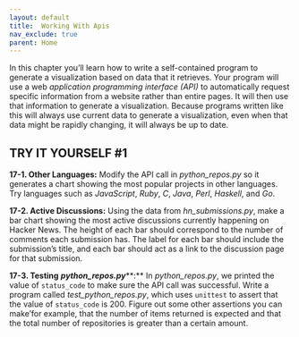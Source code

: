 ```yaml
---
layout: default
title:  Working With Apis
nav_exclude: true
parent: Home
---
```


In this chapter you’ll learn how to write a self-contained program to
generate a visualization based on data that it retrieves. Your program
will use a web *application programming interface (API)* to
automatically request specific information from a website rather than
entire pages. It will then use that information to generate a
visualization. Because programs written like this will always use
current data to generate a visualization, even when that data might be
rapidly changing, it will always be up to date.

## TRY IT YOURSELF #1

<span id="ch17exe1"></span>**17-1. Other Languages:** Modify the API
call in *python_repos.py* so it generates a chart showing the most
popular projects in other languages. Try languages such as *JavaScript*,
*Ruby*, *C*, *Java*, *Perl*, *Haskell*, and *Go*.

<span id="ch17exe2"></span>**17-2. Active Discussions:** Using the data
from *hn_submissions.py*, make a bar chart showing the most active
discussions currently happening on Hacker News. The height of each bar
should correspond to the number of comments each submission has. The
label for each bar should include the submission&rsquo;s title, and each bar
should act as a link to the discussion page for that submission.

<span id="ch17exe3"></span>**17-3. Testing** ***python_repos.py*****:**
In *python_repos.py*, we printed the value of `status_code` to make sure
the API call was successful. Write a program called
*test_python_repos.py*, which uses `unittest` to assert that the value
of `status_code` is 200. Figure out some other assertions you can
make&rsquo;for example, that the number of items returned is expected and that
the total number of repositories is greater than a certain amount.

